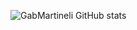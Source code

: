 ![GabMartineli GitHub stats](https://github-readme-stats.vercel.app/api?username=GabMartineli&theme=midnight-purple_icons=true)

